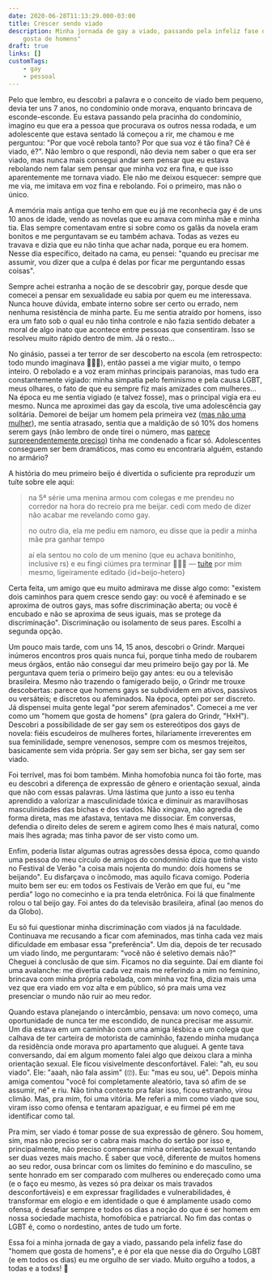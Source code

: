 ```yaml
---
date: 2020-06-28T11:13:29.000-03:00
title: Crescer sendo viado
description: Minha jornada de gay a viado, passando pela infeliz fase do "homem que
    gosta de homens"
draft: true
links: []
customTags:
    - gay
    - pessoal
---
```


Pelo que lembro, eu descobri a palavra e o conceito de viado bem pequeno, devia ter uns 7 anos, no condomínio onde morava, enquanto brincava de esconde-esconde. Eu estava passando pela pracinha do condomínio, imagino eu que era a pessoa que procurava os outros nessa rodada, e um adolescente que estava sentado lá começou a rir, me chamou e me perguntou: "Por que você rebola tanto? Por que sua voz é tão fina? Cê é viado, é?". Não lembro o que respondi, não devia nem saber o que era ser viado, mas nunca mais consegui andar sem pensar que eu estava rebolando nem falar sem pensar que minha voz era fina, e que isso aparentemente me tornava viado. Ele não me deixou esquecer: sempre que me via, me imitava em voz fina e rebolando. Foi o primeiro, mas não o único.

A memória mais antiga que tenho em que eu já me reconhecia gay é de uns 10 anos de idade, vendo as novelas que eu amava com minha mãe e minha tia. Elas sempre comentavam entre si sobre como os galãs da novela eram bonitos e me perguntavam se eu também achava. Todas as vezes eu travava e dizia que eu não tinha que achar nada, porque eu era homem. Nesse dia específico, deitado na cama, eu pensei: "quando eu precisar me assumir, vou dizer que a culpa é delas por ficar me perguntando essas coisas".

Sempre achei estranha a noção de se descobrir gay, porque desde que comecei a pensar em sexualidade eu sabia por quem eu me interessava. Nunca houve dúvida, embate interno sobre ser certo ou errado, nem nenhuma resistência de minha parte. Eu me sentia atraído por homens, isso era um fato sob o qual eu não tinha controle e não fazia sentido debater a moral de algo inato que acontece entre pessoas que consentiram. Isso se resolveu muito rápido dentro de mim. Já o resto...

No ginásio, passei a ter terror de ser descoberto na escola (em retrospecto: todo mundo imaginava 🤷🏽‍♂️), então passei a me vigiar muito, o tempo inteiro. O rebolado e a voz eram minhas principais paranoias, mas tudo era constantemente vigiado: minha simpatia pelo feminismo e pela causa LGBT, meus olhares, o fato de que eu sempre fiz mais amizades com mulheres... Na época eu me sentia vigiado (e talvez fosse), mas o principal vigia era eu mesmo. Nunca me aproximei das gay da escola, tive uma adolescência gay solitária. Demorei de beijar um homem pela primeira vez ([mas não uma mulher](#beijo-hetero)), me sentia atrasado, sentia que a maldição de só 10% dos homens serem gays (não lembro de onde tirei o número, mas [parece surpreendentemente preciso](https://pt.wikipedia.org/wiki/Demografia_das_orienta%C3%A7%C3%B5es_sexuais#Brasil)) tinha me condenado a ficar só. Adolescentes conseguem ser bem dramáticos, mas como eu encontraria alguém, estando no armário?

A história do meu primeiro beijo é divertida o suficiente pra reproduzir um tuíte sobre ele aqui:

> na 5ª série uma menina armou com colegas e me prendeu no corredor na hora do recreio pra me beijar. cedi com medo de dizer não acabar me revelando como gay.
>
> no outro dia, ela me pediu em namoro, eu disse que ia pedir a minha mãe pra ganhar tempo
>
> aí ela sentou no colo de um menino (que eu achava bonitinho, inclusive rs) e eu fingi ciúmes pra terminar 🤷🏽‍♂️
> — [tuíte](ttps://twitter.com/vhfmag/status/1270021339454279680) por mim mesmo, ligeiramente editado {id=beijo-hetero}

Certa feita, um amigo que eu muito admirava me disse algo como: "existem dois caminhos para quem cresce sendo gay: ou você é afeminado e se aproxima de outros gays, mas sofre discriminação aberta; ou você é encubado e não se aproxima de seus iguais, mas se protege da discriminação". Discriminação ou isolamento de seus pares. Escolhi a segunda opção.

Um pouco mais tarde, com uns 14, 15 anos, descobri o Grindr. Marquei inúmeros encontros pros quais nunca fui, porque tinha medo de roubarem meus órgãos, então não consegui dar meu primeiro beijo gay por lá. Me perguntava quem teria o primeiro beijo gay antes: eu ou a televisão brasileira. Mesmo não trazendo o famigerado beijo, o Grindr me trouxe descobertas: parece que homens gays se subdividem em ativos, passivos ou versáteis; e discretos ou afeminados. Na época, optei por ser discreto. Já dispensei muita gente legal "por serem afeminados". Comecei a me ver como um "homem que gosta de homens" (pra galera do Grindr, "HxH"). Descobri a possibilidade de ser gay sem os estereótipos dos gays de novela: fiéis escudeiros de mulheres fortes, hilariamente irreverentes em sua feminilidade, sempre venenosos, sempre com os mesmos trejeitos, basicamente sem vida própria. Ser gay sem ser bicha, ser gay sem ser viado.

Foi terrível, mas foi bom também. Minha homofobia nunca foi tão forte, mas eu descobri a diferença de expressão de gênero e orientação sexual, ainda que não com essas palavras. Uma lástima que junto a isso eu tenha aprendido a valorizar a masculinidade tóxica e diminuir as maravilhosas masculinidades das bichas e dos viados. Não xingava, não agredia de forma direta, mas me afastava, tentava me dissociar. Em conversas, defendia o direito deles de serem e agirem como lhes é mais natural, como mais lhes agrada; mas tinha pavor de ser visto como um.

Enfim, poderia listar algumas outras agressões dessa época, como quando uma pessoa do meu círculo de amigos do condomínio dizia que tinha visto no Festival de Verão "a coisa mais nojenta do mundo: dois homens se beijando". Eu disfarçava o incômodo, mas aquilo ficava comigo. Poderia muito bem ser eu: em todos os Festivais de Verão em que fui, eu "me perdia" logo no comecinho e ia pra tenda eletrônica. Foi lá que finalmente rolou o tal beijo gay. Foi antes do da televisão brasileira, afinal (ao menos do da Globo).

Eu só fui questionar minha discriminação com viados já na faculdade. Continuava me recusando a ficar com afeminados, mas tinha cada vez mais dificuldade em embasar essa "preferência". Um dia, depois de ter recusado um viado lindo, me perguntaram: "você não é seletivo demais não?" Cheguei à conclusão de que sim. Ficamos no dia seguinte. Daí em diante foi uma avalanche: me divertia cada vez mais me referindo a mim no feminino, brincava com minha própria rebolada, com minha voz fina, dizia mais uma vez que era viado em voz alta e em público, só pra mais uma vez presenciar o mundo não ruir ao meu redor.

Quando estava planejando o intercâmbio, pensava: um novo começo, uma oportunidade de nunca ter me escondido, de nunca precisar me assumir. Um dia estava em um caminhão com uma amiga lésbica e um colega que calhava de ter carteira de motorista de caminhão, fazendo minha mudança da residência onde morava pro apartamento que aluguei. A gente tava conversando, daí em algum momento falei algo que deixou clara a minha orientação sexual. Ele ficou visivelmente desconfortável. Falei: "ah, eu sou viado". Ele: "aaah, não fala assim" (🙄). Eu: "mas eu sou, ué". Depois minha amiga comentou "você foi completamente aleatório, tava só afim de se assumir, né" e riu. Não tinha contexto pra falar isso, ficou estranho, virou climão. Mas, pra mim, foi uma vitória. Me referi a mim como viado que sou, viram isso como ofensa e tentaram apaziguar, e eu firmei pé em me identificar como tal.

Pra mim, ser viado é tomar posse de sua expressão de gênero. Sou homem, sim, mas não preciso ser o cabra mais macho do sertão por isso e, principalmente, não preciso compensar minha orientação sexual tentando ser duas vezes mais macho. É saber que você, diferente de muitos homens ao seu redor, ousa brincar com os limites do feminino e do masculino, se sente honrado em ser comparado com mulheres ou endereçado como uma (e o faço eu mesmo, às vezes só pra deixar os mais travados desconfortáveis) e em expressar fragilidades e vulnerabilidades, é transformar em elogio e em identidade o que é amplamente usado como ofensa, é desafiar sempre e todos os dias a noção do que é ser homem em nossa sociedade machista, homofóbica e patriarcal. No fim das contas o LGBT é, como o nordestino, antes de tudo um forte.

Essa foi a minha jornada de gay a viado, passando pela infeliz fase do "homem que gosta de homens", e é por ela que nesse dia do Orgulho LGBT (e em todos os dias) eu me orgulho de ser viado. Muito orgulho a todos, a todas e a todxs! 🌈
